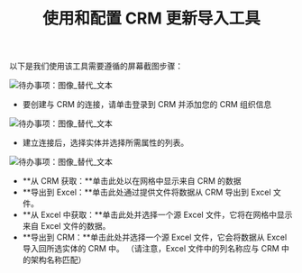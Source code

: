 ﻿---
title: 使用和配置 CRM 更新导入工具
type: docs
weight: 20
url: /zh/net/using-and-configuring-crm-update-import-tool/
---
以下是我们使用该工具需要遵循的屏幕截图步骤：

![待办事项：图像_替代_文本](using-and-configuring-crm-update-import-tool_1)

- 要创建与 CRM 的连接，请单击登录到 CRM 并添加您的 CRM 组织信息

![待办事项：图像_替代_文本](using-and-configuring-crm-update-import-tool_2)

- 建立连接后，选择实体并选择所需属性的列表。

![待办事项：图像_替代_文本](using-and-configuring-crm-update-import-tool_3)

- **从 CRM 获取：**单击此处以在网格中显示来自 CRM 的数据
- **导出到 Excel：**单击此处通过提供文件将数据从 CRM 导出到 Excel 文件。
- **从 Excel 中获取：**单击此处并选择一个源 Excel 文件，它将在网格中显示来自 Excel 文件的数据。
- **导出到 CRM：**单击此处并选择一个源 Excel 文件，它会将数据从 Excel 导入回所选实体的 CRM 中。 （请注意，Excel 文件中的列名称应与 CRM 中的架构名称匹配）
